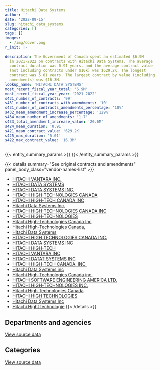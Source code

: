 ```yaml
---
title: Hitachi Data Systems
author: ''
date: '2022-09-15'
slug: hitachi_data_systems
categories: []
tags: []
images:
  - /img/cover.png
r_init: |-
  
description: The Government of Canada spent an estimated $6.9M
  in 2021-2022 on contracts with Hitachi Data Systems. The average
  contract duration was 0.91 years, and the average contract value
  (not including contracts under $10k) was $629.2K. The longest
  contract was 5.01 years. The largest contract by value (including
  amendments) was $16.3M.
lookup_name: 'HITACHI DATA SYSTEMS'
most_recent_fiscal_year_total: '6.9M'
most_recent_fiscal_year_year: '2021-2022'
s431_number_of_contracts: '99'
s431_number_of_contracts_with_amendments: '10'
s431_number_of_contracts_amendments_percentage: '10%'
s432_mean_amendment_increase_percentage: '129%'
s434_mean_number_of_amendments: '1.7'
s433_total_amendment_increase_value: '20.6M'
s424_mean_duration: '0.91'
s421_mean_contract_value: '629.2K'
s425_max_duration: '5.01'
s422_max_contract_value: '16.3M'
---
```


<script src="/rmarkdown-libs/htmlwidgets/htmlwidgets.js"></script>
<link href="/rmarkdown-libs/datatables-css/datatables-crosstalk.css" rel="stylesheet" />
<script src="/rmarkdown-libs/datatables-binding/datatables.js"></script>
<script src="/rmarkdown-libs/jquery/jquery-3.6.0.min.js"></script>
<link href="/rmarkdown-libs/dt-core-bootstrap/css/dataTables.bootstrap.min.css" rel="stylesheet" />
<link href="/rmarkdown-libs/dt-core-bootstrap/css/dataTables.bootstrap.extra.css" rel="stylesheet" />
<script src="/rmarkdown-libs/dt-core-bootstrap/js/jquery.dataTables.min.js"></script>
<script src="/rmarkdown-libs/dt-core-bootstrap/js/dataTables.bootstrap.min.js"></script>
<link href="/rmarkdown-libs/crosstalk/css/crosstalk.min.css" rel="stylesheet" />
<script src="/rmarkdown-libs/crosstalk/js/crosstalk.min.js"></script>
<script src="/rmarkdown-libs/htmlwidgets/htmlwidgets.js"></script>
<link href="/rmarkdown-libs/datatables-css/datatables-crosstalk.css" rel="stylesheet" />
<script src="/rmarkdown-libs/datatables-binding/datatables.js"></script>
<script src="/rmarkdown-libs/jquery/jquery-3.6.0.min.js"></script>
<link href="/rmarkdown-libs/dt-core-bootstrap/css/dataTables.bootstrap.min.css" rel="stylesheet" />
<link href="/rmarkdown-libs/dt-core-bootstrap/css/dataTables.bootstrap.extra.css" rel="stylesheet" />
<script src="/rmarkdown-libs/dt-core-bootstrap/js/jquery.dataTables.min.js"></script>
<script src="/rmarkdown-libs/dt-core-bootstrap/js/dataTables.bootstrap.min.js"></script>
<link href="/rmarkdown-libs/crosstalk/css/crosstalk.min.css" rel="stylesheet" />
<script src="/rmarkdown-libs/crosstalk/js/crosstalk.min.js"></script>

{{< entity_summary_params >}}
{{< /entity_summary_params >}}

{{< details summary="See original contracts and amendments" panel_body_class="vendor-names-list" >}}
- [HITACHI VANTARA INC.](https://search.open.canada.ca/en/ct/?sort=contract_value_f%20desc&page=1&search_text=%22HITACHI%20VANTARA%20INC.%22)
- [HITACHI DATA SYSTEMS](https://search.open.canada.ca/en/ct/?sort=contract_value_f%20desc&page=1&search_text=%22HITACHI%20DATA%20SYSTEMS%22)
- [HITACHI DATA SYSTEMS INC.](https://search.open.canada.ca/en/ct/?sort=contract_value_f%20desc&page=1&search_text=%22HITACHI%20DATA%20SYSTEMS%20INC.%22)
- [HITACHI HIGH-TECHNOLOGIES CANADA](https://search.open.canada.ca/en/ct/?sort=contract_value_f%20desc&page=1&search_text=%22HITACHI%20HIGH-TECHNOLOGIES%20CANADA%22)
- [HITACHI HIGH-TECH CANADA INC](https://search.open.canada.ca/en/ct/?sort=contract_value_f%20desc&page=1&search_text=%22HITACHI%20HIGH-TECH%20CANADA%20INC%22)
- [Hitachi Data Systems Inc.](https://search.open.canada.ca/en/ct/?sort=contract_value_f%20desc&page=1&search_text=%22Hitachi%20Data%20Systems%20Inc.%22)
- [HITACHI HIGH-TECHNOLOGIES CANADA INC](https://search.open.canada.ca/en/ct/?sort=contract_value_f%20desc&page=1&search_text=%22HITACHI%20HIGH-TECHNOLOGIES%20CANADA%20INC%22)
- [HITACHI HIGH-TECHNOLOGIES](https://search.open.canada.ca/en/ct/?sort=contract_value_f%20desc&page=1&search_text=%22HITACHI%20HIGH-TECHNOLOGIES%22)
- [Hitachi High-Technologies Canada Inc](https://search.open.canada.ca/en/ct/?sort=contract_value_f%20desc&page=1&search_text=%22Hitachi%20High-Technologies%20Canada%20Inc%22)
- [Hitachi High-Technologies Canada,](https://search.open.canada.ca/en/ct/?sort=contract_value_f%20desc&page=1&search_text=%22Hitachi%20High-Technologies%20Canada%2c%22)
- [Hitachi Data Systems](https://search.open.canada.ca/en/ct/?sort=contract_value_f%20desc&page=1&search_text=%22Hitachi%20Data%20Systems%22)
- [HITACHI HIGH TECHNOLOGIES CANADA INC.](https://search.open.canada.ca/en/ct/?sort=contract_value_f%20desc&page=1&search_text=%22HITACHI%20HIGH%20TECHNOLOGIES%20CANADA%20INC.%22)
- [HITACHI DATA SYSTEMS INC](https://search.open.canada.ca/en/ct/?sort=contract_value_f%20desc&page=1&search_text=%22HITACHI%20DATA%20SYSTEMS%20INC%22)
- [HITACHI HIGH-TECH](https://search.open.canada.ca/en/ct/?sort=contract_value_f%20desc&page=1&search_text=%22HITACHI%20HIGH-TECH%22)
- [HITACHI VANTARA INC](https://search.open.canada.ca/en/ct/?sort=contract_value_f%20desc&page=1&search_text=%22HITACHI%20VANTARA%20INC%22)
- [HITACHI DATAT SYSTEMS INC](https://search.open.canada.ca/en/ct/?sort=contract_value_f%20desc&page=1&search_text=%22HITACHI%20DATAT%20SYSTEMS%20INC%22)
- [HITACHI HIGH-TECH CANADA, INC.](https://search.open.canada.ca/en/ct/?sort=contract_value_f%20desc&page=1&search_text=%22HITACHI%20HIGH-TECH%20CANADA%2c%20INC.%22)
- [Hitachi Data Systems inc](https://search.open.canada.ca/en/ct/?sort=contract_value_f%20desc&page=1&search_text=%22Hitachi%20Data%20Systems%20inc%22)
- [Hitachi High-Technologies Canada inc.](https://search.open.canada.ca/en/ct/?sort=contract_value_f%20desc&page=1&search_text=%22Hitachi%20High-Technologies%20Canada%20inc.%22)
- [HITACHI SOFTWARE ENGINEERING AMERICA LTD.](https://search.open.canada.ca/en/ct/?sort=contract_value_f%20desc&page=1&search_text=%22HITACHI%20SOFTWARE%20ENGINEERING%20AMERICA%20LTD.%22)
- [HITACHI HIGH-TECHNOLOGIES INC.](https://search.open.canada.ca/en/ct/?sort=contract_value_f%20desc&page=1&search_text=%22HITACHI%20HIGH-TECHNOLOGIES%20INC.%22)
- [Hitachi High Technologies Canada](https://search.open.canada.ca/en/ct/?sort=contract_value_f%20desc&page=1&search_text=%22Hitachi%20High%20Technologies%20Canada%22)
- [HITACHI HIGH TECHNOLOGIES](https://search.open.canada.ca/en/ct/?sort=contract_value_f%20desc&page=1&search_text=%22HITACHI%20HIGH%20TECHNOLOGIES%22)
- [Hitachi Data Systems Inc](https://search.open.canada.ca/en/ct/?sort=contract_value_f%20desc&page=1&search_text=%22Hitachi%20Data%20Systems%20Inc%22)
- [Hitachi Hight technologie](https://search.open.canada.ca/en/ct/?sort=contract_value_f%20desc&page=1&search_text=%22Hitachi%20Hight%20technologie%22)
{{< /details >}}

## Departments and agencies

<div id="htmlwidget-1" style="width:100%;height:auto;" class="datatables html-widget"></div>
<script type="application/json" data-for="htmlwidget-1">{"x":{"style":"bootstrap","filter":"none","vertical":false,"data":[["<a href=\"/departments/aafc-aac/\">Agriculture and Agri-Food Canada<\/a>","<a href=\"/departments/dnd-mdn/\">National Defence<\/a>","<a href=\"/departments/hc-sc/\">Health Canada<\/a>","<a href=\"/departments/nrc-cnrc/\">National Research Council Canada<\/a>","<a href=\"/departments/nrcan-rncan/\">Natural Resources Canada<\/a>","<a href=\"/departments/rcmp-grc/\">Royal Canadian Mounted Police<\/a>","<a href=\"/departments/ssc-spc/\">Shared Services Canada<\/a>","<a href=\"/departments/tsb-bst/\">Transportation Safety Board of Canada<\/a>"],[null,71759.7,null,813762.22,175150.01,null,3214140.27,null],[1449107.5,132397.06,null,870757.64,42921.92,null,7142662.29,null],[null,56912.63,77023.12,593501.56,20326.44,null,15154538.25,75258],[null,null,47925.5,588634.69,38671.11,109953.66,6164551.26,null]],"container":"<table class=\"table table-striped table-hover row-border order-column display\">\n  <thead>\n    <tr>\n      <th>Department<\/th>\n      <th>2018-2019<\/th>\n      <th>2019-2020<\/th>\n      <th>2020-2021<\/th>\n      <th>2021-2022<\/th>\n    <\/tr>\n  <\/thead>\n<\/table>","options":{"order":[[4,"desc"]],"pageLength":10,"autoWidth":true,"columnDefs":[{"targets":1,"render":"function(data, type, row, meta) {\n    return type !== 'display' ? data : DTWidget.formatCurrency(data, \"$\", 2, 3, \",\", \".\", true, null);\n  }"},{"targets":2,"render":"function(data, type, row, meta) {\n    return type !== 'display' ? data : DTWidget.formatCurrency(data, \"$\", 2, 3, \",\", \".\", true, null);\n  }"},{"targets":3,"render":"function(data, type, row, meta) {\n    return type !== 'display' ? data : DTWidget.formatCurrency(data, \"$\", 2, 3, \",\", \".\", true, null);\n  }"},{"targets":4,"render":"function(data, type, row, meta) {\n    return type !== 'display' ? data : DTWidget.formatCurrency(data, \"$\", 2, 3, \",\", \".\", true, null);\n  }"},{"width":"16%","targets":[1,2,3,4]},{"className":"dt-right","targets":[1,2,3,4]}],"orderClasses":false}},"evals":["options.columnDefs.0.render","options.columnDefs.1.render","options.columnDefs.2.render","options.columnDefs.3.render"],"jsHooks":[]}</script>
<p class="text-right">
<a href="https://github.com/GoC-Spending/contracts-data/tree/main/data/out/vendors/hitachi_data_systems/summary_by_fiscal_year_by_department.csv" class="source-data-link btn btn-link">View source data</a>
</p>

## Categories

<div id="htmlwidget-2" style="width:100%;height:auto;" class="datatables html-widget"></div>
<script type="application/json" data-for="htmlwidget-2">{"x":{"style":"bootstrap","filter":"none","vertical":false,"data":[["<a href=\"/categories/facilities_and_construction/\">Facilities and construction<\/a>","<a href=\"/categories/defence/\">Defence<\/a>","<a href=\"/categories/professional_services/\">Professional services<\/a>","<a href=\"/categories/information_technology/\">Information technology<\/a>","<a href=\"/categories/transportation_and_logistics/\">Transportation and logistics<\/a>","<a href=\"/categories/industrial_products_and_services/\">Industrial products and services<\/a>"],[778548,null,null,3203568.7,null,292695.5],[298118.49,89734.44,17926.32,7054627.26,null,2177439.9],[413880.58,56912.63,20326.44,15082810.15,null,403630.21],[506311.17,null,1494.11,6287216.37,13064.81,141649.75]],"container":"<table class=\"table table-striped table-hover row-border order-column display\">\n  <thead>\n    <tr>\n      <th>Category<\/th>\n      <th>2018-2019<\/th>\n      <th>2019-2020<\/th>\n      <th>2020-2021<\/th>\n      <th>2021-2022<\/th>\n    <\/tr>\n  <\/thead>\n<\/table>","options":{"order":[[4,"desc"]],"dom":"t","pageLength":30,"autoWidth":true,"columnDefs":[{"targets":1,"render":"function(data, type, row, meta) {\n    return type !== 'display' ? data : DTWidget.formatCurrency(data, \"$\", 2, 3, \",\", \".\", true, null);\n  }"},{"targets":2,"render":"function(data, type, row, meta) {\n    return type !== 'display' ? data : DTWidget.formatCurrency(data, \"$\", 2, 3, \",\", \".\", true, null);\n  }"},{"targets":3,"render":"function(data, type, row, meta) {\n    return type !== 'display' ? data : DTWidget.formatCurrency(data, \"$\", 2, 3, \",\", \".\", true, null);\n  }"},{"targets":4,"render":"function(data, type, row, meta) {\n    return type !== 'display' ? data : DTWidget.formatCurrency(data, \"$\", 2, 3, \",\", \".\", true, null);\n  }"},{"width":"16%","targets":[1,2,3,4]},{"className":"dt-right","targets":[1,2,3,4]}],"orderClasses":false,"lengthMenu":[10,25,30,50,100]}},"evals":["options.columnDefs.0.render","options.columnDefs.1.render","options.columnDefs.2.render","options.columnDefs.3.render"],"jsHooks":[]}</script>
<p class="text-right">
<a href="https://github.com/GoC-Spending/contracts-data/tree/main/data/out/vendors/hitachi_data_systems/summary_by_fiscal_year_by_category.csv" class="source-data-link btn btn-link">View source data</a>
</p>
